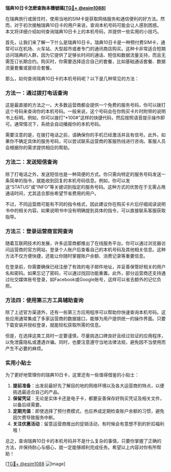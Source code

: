 **瑞典10日卡怎麽查詢本機號碼[[TG💪+ @esim1088](https://t.me/s/esim1088)]**

在瑞典旅行或居住时，使用当地的SIM卡是获取网络服务和通信便利的好方法。然而，对于初次接触瑞典10日卡的用户来说，查询本机号码可能会让人感到困惑。本文将详细介绍如何查询瑞典10日卡上的本机号码，并提供一些实用的小技巧。

首先，让我们来了解一下什么是瑞典10日卡。瑞典10日卡是一种预付费SIM卡，通常可以在机场、火车站、大型超市或者专门的通讯商店购买。这种卡非常适合短期访问瑞典的人群，因为它提供了足够长时间的通话、短信和数据流量支持，而且无需签订长期合约。购买时，你需要选择适合自己的套餐，比如基础通话套餐、数据流量套餐或是综合套餐。

那么，如何查询瑞典10日卡的本机号码呢？以下是几种常见的方法：

### 方法一：通过拨打电话查询

这是最直接的方法之一。大多数运营商都会提供一个免费的服务号码，你可以拨打这个号码来查询你的本机号码。一般来说，这个号码会在你购买卡片时附带的说明书上标明。例如，你可以拨打“*100#”这样的快捷代码，然后按照语音提示操作即可。通常情况下，系统会自动播报你的本机号码。

需要注意的是，在拨打电话之前，请确保你的手机已经激活并且有信号。此外，如果你不确定具体的服务号码，可以尝试联系运营商的客服热线进行咨询。客服人员会根据你的需求提供相应的帮助。

### 方法二：发送短信查询

除了打电话之外，发送短信也是一种简便的方式。你只需向特定的服务号码发送一条简单的指令，就能收到回复的本机号码信息。例如，你可以发送“STATUS”或“INFO”等关键词到指定的服务号码。这种方式的优势在于无需占用通话时间，尤其适合那些希望节省费用的用户。

不过，不同运营商可能有不同的指令格式，因此建议你在购买卡片后仔细阅读说明书中的相关内容。如果说明书中没有明确提到具体的指令，可以直接联系客服获取指导。

### 方法三：登录运营商官网查询

随着互联网技术的发展，许多运营商都推出了在线服务平台。你可以通过浏览器访问运营商的官方网站，登录个人账户后查看自己的本机号码及其他相关信息。这种方法不仅方便快捷，还能让你随时掌握账户余额、消费记录等重要信息。

在登录前，你需要确保已经注册了有效的电子邮件地址，并妥善保管好相关的用户名和密码。如果忘记了密码，可以通过找回功能重置。此外，部分运营商还支持通过社交媒体账号登录，如Facebook或Google账号，这样可以省去额外的记忆负担。

### 方法四：使用第三方工具辅助查询

除了上述官方渠道外，还有一些第三方应用程序可以帮助你快速查询本机号码。这些应用通常集成了多家运营商的数据接口，能够为用户提供统一的操作界面。只要下载安装并授权登录，就能轻松获取所需的信息。

但是，在选择这类工具时一定要谨慎，尽量挑选口碑良好且经过验证的应用程序，以免泄露隐私或遭遇诈骗。同时，也要注意遵守当地法律法规，避免因不当使用而产生不必要的麻烦。

### 实用小贴士

为了更好地管理你的瑞典10日卡，这里还有一些值得借鉴的小贴士：

1. **提前准备**：出发前最好先了解目的地的网络环境以及各大运营商的特点，以便挑选最适合自己的产品。
2. **保留凭证**：无论是实体卡还是电子卡，都要妥善保存好购买凭证及相关文件，以备后续需要。
3. **定期充值**：即使选择了预付费模式，也应养成定期检查账户余额的习惯，避免因欠费导致服务中断。
4. **关注优惠活动**：留意运营商推出的促销活动，有时候会有意想不到的折扣福利哦！

总之，查询瑞典10日卡的本机号码并不是什么复杂的事情，只要你掌握了正确的方法，并保持耐心与细心，就一定能够顺利完成任务。希望以上内容对你有所帮助！

[[TG💪+ @esim1088](https://t.me/s/esim1088) ![Image](https://i.postimg.cc/4NQfJmqS/Snipaste-2025-05-13-00-14-12.png)]